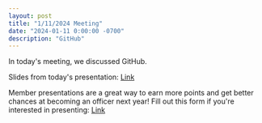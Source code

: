 ```yaml
---
layout: post
title: "1/11/2024 Meeting"
date: "2024-01-11 0:00:00 -0700"
description: "GitHub"
---
```


In today's meeting, we discussed GitHub.

Slides from today's presentation: [Link](https://docs.google.com/presentation/d/17K_r4e9Uc6yPiIXc4iQpkVANorkXdkNW5aNws1SNveM/edit?usp=sharing)

Member presentations are a great way to earn more points and get better chances at becoming an officer next year!
Fill out this form if you're interested in presenting: [Link](https://forms.gle/m7ie56Nq15yqaH4y6)
